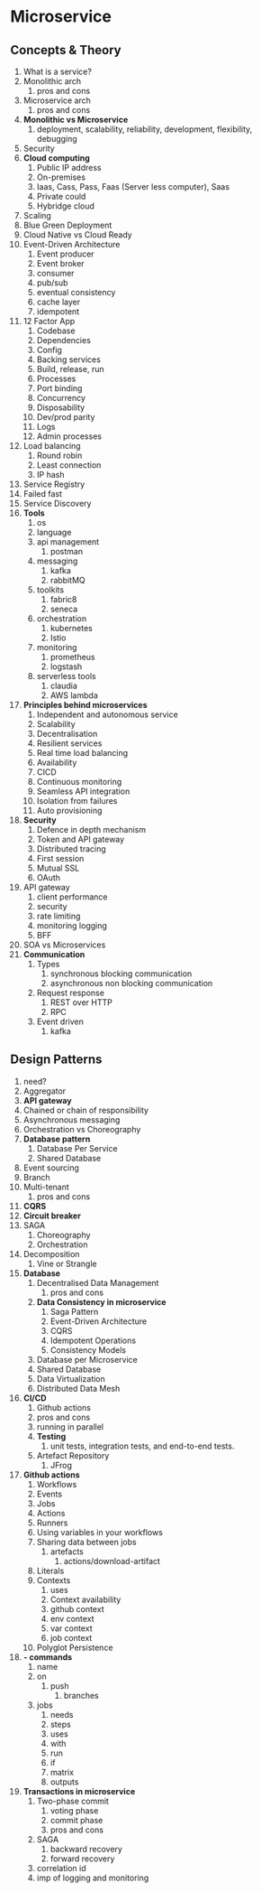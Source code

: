 # Microservice

## **Concepts & Theory**

1. What is a service?
1. Monolithic arch
    1. pros and cons
1. Microservice arch
    1. pros and cons
1. **Monolithic vs Microservice**
    1. deployment, scalability, reliability, development, flexibility, debugging
1. Security
1. **Cloud computing**
    1. Public IP address
    1. On-premises
    1. Iaas, Cass, Pass, Faas (Server less computer), Saas
    1. Private could
    1. Hybridge cloud
1. Scaling
1. Blue Green Deployment
1. Cloud Native vs Cloud Ready
1. Event-Driven Architecture
    1. Event producer
    1. Event broker
    1. consumer
    1. pub/sub
    1. eventual consistency
    1. cache layer
    1. idempotent
1. 12 Factor App
    1. Codebase
    1. Dependencies
    1. Config
    1. Backing services
    1. Build, release, run
    1. Processes
    1. Port binding
    1. Concurrency
    1. Disposability
    1. Dev/prod parity
    1. Logs
    1. Admin processes
1. Load balancing
    1. Round robin
    1. Least connection
    1. IP hash
1. Service Registry
1. Failed fast
1. Service Discovery
1. **Tools**
    1. os
    1. language
    1. api management
        1. postman
    1. messaging
        1. kafka
        1. rabbitMQ
    1. toolkits
        1. fabric8
        1. seneca
    1. orchestration
        1. kubernetes
        1. Istio
    1. monitoring
        1. prometheus
        1. logstash
    1. serverless tools
        1. claudia
        1. AWS lambda
1. **Principles behind microservices**
    1. Independent and autonomous service
    1. Scalability
    1. Decentralisation
    1. Resilient services
    1. Real time load balancing
    1. Availability
    1. CICD
    1. Continuous monitoring
    1. Seamless API integration
    1. Isolation from failures
    1. Auto provisioning
1. **Security**
    1. Defence in depth mechanism
    1. Token and API gateway
    1. Distributed tracing
    1. First session
    1. Mutual SSL
    1. OAuth
1. API gateway
    1. client performance
    1. security
    1. rate limiting
    1. monitoring logging
    1. BFF
1. SOA vs Microservices
1. **Communication**
    1. Types
        1. synchronous blocking communication
        1. asynchronous non blocking communication
    1. Request response
        1. REST over HTTP
        1. RPC
    1. Event driven
        1. kafka

## **Design Patterns**

1. need?
1. Aggregator
1. **API gateway**
1. Chained or chain of responsibility
1. Asynchronous messaging
1. Orchestration vs Choreography
1. **Database pattern**
    1. Database Per Service
    1. Shared Database
1. Event sourcing
1. Branch
1. Multi-tenant
    1. pros and cons
1. **CQRS**
1. **Circuit breaker**
1. SAGA
    1. Choreography
    1. Orchestration
1. Decomposition
    1. Vine or Strangle
1. **Database**
    1. Decentralised Data Management
        1. pros and cons
    1. **Data Consistency in microservice**
        1. Saga Pattern
        1. Event-Driven Architecture
        1. CQRS
        1. Idempotent Operations
        1. Consistency Models
    1. Database per Microservice
    1. Shared Database
    1. Data Virtualization
    1. Distributed Data Mesh
1. **CI/CD**
    1. Github actions
    1. pros and cons
    1. running in parallel
    1. **Testing**
        1. unit tests, integration tests, and end-to-end tests.
    1. Artefact Repository
        1. JFrog
1. **Github actions**
    1. Workflows
    1. Events
    1. Jobs
    1. Actions
    1. Runners
    1. Using variables in your workflows
    1. Sharing data between jobs
        1. artefacts
            1. actions/download-artifact
    1. Literals
    1. Contexts
        1. uses
        1. Context availability
        1. github context
        1. env context
        1. var context
        1. job context
    1. Polyglot Persistence
1. **\- commands**
    1. name
    1. on
        1. push
            1. branches
    1. jobs
        1. needs
        1. steps
        1. uses
        1. with
        1. run
        1. if
        1. matrix
        1. outputs
1. **Transactions in microservice**
    1. Two-phase commit
        1. voting phase
        1. commit phase
        1. pros and cons
    1. SAGA
        1. backward recovery
        1. forward recovery
    1. correlation id
    1. imp of logging and monitoring

#

#
